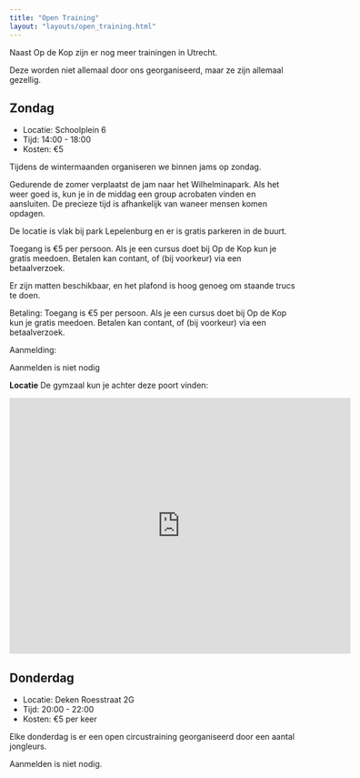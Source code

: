 ```yaml
---
title: "Open Training"
layout: "layouts/open_training.html"
---
```


Naast Op de Kop zijn er nog meer trainingen in Utrecht.

Deze worden niet allemaal door ons georganiseerd, maar ze zijn
allemaal gezellig.

## Zondag

- Locatie: Schoolplein 6
- Tijd: 14:00 - 18:00
- Kosten: €5

Tijdens de wintermaanden organiseren we binnen jams op zondag.


Gedurende de zomer verplaatst de jam naar het Wilhelminapark. Als het weer goed is, kun je in de middag een group acrobaten vinden en aansluiten. De precieze tijd is afhankelijk van waneer mensen komen opdagen.

De locatie is vlak bij park Lepelenburg en er is gratis parkeren in de buurt.

Toegang is €5 per persoon. Als je een cursus doet bij Op de Kop kun je gratis meedoen. Betalen kan contant, of (bij voorkeur) via een betaalverzoek.

Er zijn matten beschikbaar, en het plafond is hoog genoeg om staande trucs te doen.


Betaling:
Toegang is €5 per persoon. Als je een cursus doet bij Op de Kop kun je gratis meedoen.
Betalen kan contant, of (bij voorkeur) via een betaalverzoek.

Aanmelding:

Aanmelden is niet nodig




**Locatie**
De gymzaal kun je achter deze poort vinden:

<iframe src="https://www.google.com/maps/embed?pb=!4v1711449256007!6m8!1m7!1s4YfWX1pF4x1JiiQKWX4xKg!2m2!1d52.09139640416312!2d5.129225234254904!3f135.85603675461925!4f-6.031973733736194!5f0.7820865974627469" width="600" height="450" style="border:0;" allowfullscreen="" loading="lazy" referrerpolicy="no-referrer-when-downgrade"></iframe>


## Donderdag

- Locatie: Deken Roesstraat 2G
- Tijd: 20:00 - 22:00
- Kosten: €5 per keer

Elke donderdag is er een open circustraining georganiseerd door een aantal jongleurs.

Aanmelden is niet nodig.
